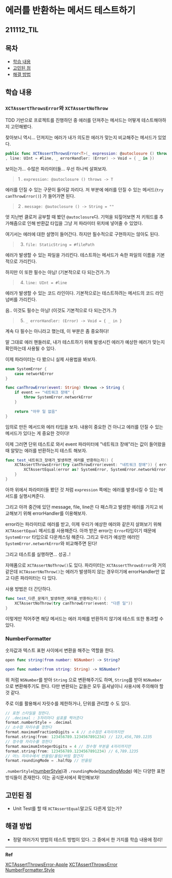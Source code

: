 ﻿# 에러를 반환하는 메서드 테스트하기

## 211112_TIL

## 목차 
- [학습 내용](#학습-내용) 
- [고민된 점 ](#고민된-점)
- [해결 방법](#해결-방법)


## 학습 내용

### `XCTAssertThrowsError`와 `XCTAssertNoThrow`

TDD 기반으로 프로젝트를 진행하던 중 에러를 던져주는 메서드는 어떻게 테스트해야하지 고민해봤다.

찾아보니 역시... 던져지는 에러가 내가 의도한 에러가 맞는지 비교해주는 메서드가 있었다. 

```swift
public func XCTAssertThrowsError<T>(_ expression: @autoclosure () throws -> T, _ message: @autoclosure () -> String = "", file: StaticString = #filePath
, line: UInt = #line, _ errorHandler: (Error) -> Void = { _ in })
```

보이는가... 수많은 파라미터들... 우선 하나씩 살펴보자. 

> 1 . `expression: @autoclosure () throws -> T`

 에러를 던질 수 있는 구문이 들어갈 자리다. 저 부분에 에러를 던질 수 있는 메서드(`try canThrowError()`) 가 들어가면 된다. 
 
> 2 . `message: @autoclosure () -> String = ""`

엇 지난번 클로저 공부할 때 봤던 `@autoclosure`다. 기억을 되짚어보면 저 키워드를 추가해줌으로 인해 반환값 타입을 그냥 저 파라미터 위치에 넣어줄 수 있었다. 

여기서는 에러에 대한 설명이 들어간다. 하지만 필수적으로 구현하지는 않아도 된다. 

> 3. `file: StaticString = #filePath`

에러가 발생할 수 있는 파일을 가리킨다. 테스트하는 메서드가 속한 파일의 이름을 기본적으로 가리킨다. 

하지만 이 또한 필수는 아님!
(기본적으로 다 되는건가..?)

> 4. `line: UInt = #line`

에러가 발생할 수 있는 코드 라인이다. 기본적으로는 테스트하려는 메서드의 코드 라인 넘버를 가리킨다. 

음.. 이것도 필수는 아님! 
(이것도 기본적으로 다 되는건가..?)

> 5. `_ errorHandler: (Error) -> Void = { _ in }`

계속 다 필수는 아니라고 했는데, 이 부분은 좀 중요하다! 

말 그대로 에러 핸들러로, 내가 테스트하기 위해 발생시킨 에러가 예상한 에러가 맞는지 확인하는데 사용될 수 있다. 

이제 파라미터는 다 봤으니 실제 사용법을 봐보자. 

```swift
enum SystemError {
	case networkError
}

func canThrowError(event: String) throws -> String {
	if event == "네트워크 장애" {
		throw SystemError.networkError
	}
	
	return "아무 일 없음"
}
```

임의로 만든 메서드와 에러 타입을 보자. 내용이 중요한 건 아니고 에러를 던질 수 있는 메서드가 있다는 게 중요한 것이다!

이제 그러면 단위 테스트로 와서 event 파라미터에 "네트워크 장애"라는 값이 들어왔을 때 알맞는 에러를 반환하는지 테스트 해보자. 

```swift
func test_네트워크_장애가_발생하면_에러를_반환하는지() {
	XCTAssertThrowsError(try canThrowError(event: "네트워크 장애")) { error in 
		XCTAssertEqual(error as? SystemError, SystemError.networkError)
	}
}
```

아까 위에서 파라미터들 봤던 것 처럼 `expression` 쪽에는 에러를 발생시킬 수 있는 메서드를 실행시켜준다. 

그리고 아까 중간에 있던 message, file, line은 다 패스하고 발생한 에러를 가지고 비교해보기 위해 errorHandler를 이용해보자. 

error라는 파라미터로 에러를 받고, 이제 우리가 예상한 에러와 같은지 살펴보기 위해 `XCTAssertEqual` 메서드를 사용해준다. 아까 받은 error는 `Error`타입이기 때문에 `SystemError` 타입으로 다운캐스팅 해준다. 그리고 우리가 예상한 에러인 `SystemError.networkError`와 비교해주면 된다! 

그리고 테스트를 실행하면... 성공..! 

자매품으로 `XCTAssertNoThrow()`도 있다. 파라미터는 `XCTAssertThrowsError`와 거의 같은데 `XCTAssertNoThrow()`는 에러가 발생하지 않는 경우이기에 errorHandler만 없고 다른 파라미터는 다 있다. 

사용 방법은 더 간단하다. 

```swift
func test_다른_문제가_발생하면_에러를_반환하는지() {
	XCTAssertNoThrow(try canThrowError(event: "다른 일"))
}
```

이렇게만 적어주면 해당 메서드는 에러 자체를 반환하지 않기에 테스트 또한 통과할 수 있다. 

### NumberFormatter

숫자값과 텍스트 표현 사이에서 변환을 해주는 역할을 한다. 

```swift
open func string(from number: NSNumber) -> String?

open func number(from string: String) -> NSNumber?
```

위 처럼 `NSNumber`를 받아 `String` 으로 변환해주기도 하며,  `String`를 받아 `NSNumber` 으로 변환해주기도 한다. 다만 변환되는 값들은 모두 옵셔널이니 사용시에 주의해야 할 것 같다. 

주로 이를 활용해서 자릿수를 제한하거나, 단위를 관리할 수 도 있다. 

```swift
// 표현 스타일을 정한다.
// .decimal : 3자리마다 쉼표를 찍어준다
format.numberStyle = .decimal
// 소수점 자리수를 정한다
format.maximumFractionDigits = 4 // 소수점은 4자리까지만
format.string(from: 123456789.1234567891234) // 123,456,789.1235
// 정수형 자리수를 정한다
format.maximumIntegerDigits = 4 // 정수형 부분을 4자리까지만
format.string(from: 123456789.1234567891234) // 6,789.1235
// 어느 자리수에서 반올림/올림/버림 할건지
format.roundingMode = .halfUp // 반올림 
```

`.numberStyle`([numberStyle](https://developer.apple.com/documentation/foundation/numberformatter/style))과 `.roundingMode`([roundingMode](https://developer.apple.com/documentation/foundation/numberformatter/roundingmode)) 에는 다양한 표현 방식들이 존재한다. 이는 공식문서에서 확인해보자! 

## 고민된 점 

- Unit Test를 할 때 `XCTAssertEqual`말고도 다른게 있는가? 

## 해결 방법 

- 정말 여러가지 방법의 테스트 방법이 있다. 그 중에서 한 가지를 학습 내용에 정리!
---

**Ref**

[XCTAssertThrowsError-Apple](https://developer.apple.com/documentation/xctest/1500795-xctassertthrowserror)
[XCTAssertThrowsError](https://www.appsdeveloperblog.com/xctassertthrowserror-assertion-example/)
[NumberFormatter.Style](https://developer.apple.com/documentation/foundation/numberformatter/style)
